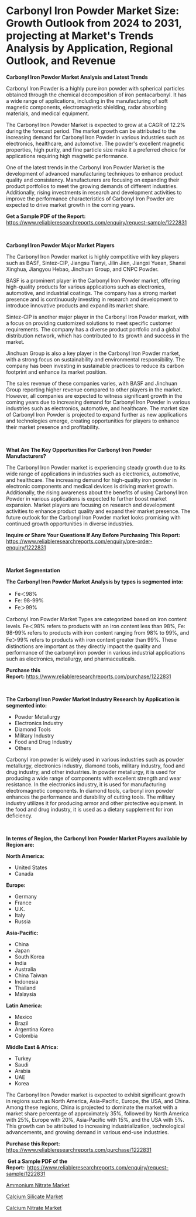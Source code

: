<p><h1>Carbonyl Iron Powder Market Size: Growth Outlook from 2024 to 2031, projecting at Market's Trends Analysis by Application, Regional Outlook, and Revenue</h1></p><p><strong>Carbonyl Iron Powder Market Analysis and Latest Trends</strong></p>
<p><p>Carbonyl Iron Powder is a highly pure iron powder with spherical particles obtained through the chemical decomposition of iron pentacarbonyl. It has a wide range of applications, including in the manufacturing of soft magnetic components, electromagnetic shielding, radar absorbing materials, and medical equipment.</p><p>The Carbonyl Iron Powder Market is expected to grow at a CAGR of 12.2% during the forecast period. The market growth can be attributed to the increasing demand for Carbonyl Iron Powder in various industries such as electronics, healthcare, and automotive. The powder's excellent magnetic properties, high purity, and fine particle size make it a preferred choice for applications requiring high magnetic performance.</p><p>One of the latest trends in the Carbonyl Iron Powder Market is the development of advanced manufacturing techniques to enhance product quality and consistency. Manufacturers are focusing on expanding their product portfolios to meet the growing demands of different industries. Additionally, rising investments in research and development activities to improve the performance characteristics of Carbonyl Iron Powder are expected to drive market growth in the coming years.</p></p>
<p><strong>Get a Sample PDF of the Report:&nbsp;</strong> <a href="https://www.reliableresearchreports.com/enquiry/request-sample/1222831">https://www.reliableresearchreports.com/enquiry/request-sample/1222831</a></p>
<p>&nbsp;</p>
<p><strong>Carbonyl Iron Powder Major Market Players</strong></p>
<p><p>The Carbonyl Iron Powder market is highly competitive with key players such as BASF, Sintez-CIP, Jiangsu Tianyi, Jilin Jien, Jiangxi Yuean, Shanxi Xinghua, Jiangyou Hebao, Jinchuan Group, and CNPC Powder. </p><p>BASF is a prominent player in the Carbonyl Iron Powder market, offering high-quality products for various applications such as electronics, automotive, and industrial coatings. The company has a strong market presence and is continuously investing in research and development to introduce innovative products and expand its market share.</p><p>Sintez-CIP is another major player in the Carbonyl Iron Powder market, with a focus on providing customized solutions to meet specific customer requirements. The company has a diverse product portfolio and a global distribution network, which has contributed to its growth and success in the market.</p><p>Jinchuan Group is also a key player in the Carbonyl Iron Powder market, with a strong focus on sustainability and environmental responsibility. The company has been investing in sustainable practices to reduce its carbon footprint and enhance its market position.</p><p>The sales revenue of these companies varies, with BASF and Jinchuan Group reporting higher revenue compared to other players in the market. However, all companies are expected to witness significant growth in the coming years due to increasing demand for Carbonyl Iron Powder in various industries such as electronics, automotive, and healthcare. The market size of Carbonyl Iron Powder is projected to expand further as new applications and technologies emerge, creating opportunities for players to enhance their market presence and profitability.</p></p>
<p>&nbsp;</p>
<p><strong>What Are The Key Opportunities For Carbonyl Iron Powder Manufacturers?</strong></p>
<p><p>The Carbonyl Iron Powder market is experiencing steady growth due to its wide range of applications in industries such as electronics, automotive, and healthcare. The increasing demand for high-quality iron powder in electronic components and medical devices is driving market growth. Additionally, the rising awareness about the benefits of using Carbonyl Iron Powder in various applications is expected to further boost market expansion. Market players are focusing on research and development activities to enhance product quality and expand their market presence. The future outlook for the Carbonyl Iron Powder market looks promising with continued growth opportunities in diverse industries.</p></p>
<p><strong>Inquire or Share Your Questions If Any Before Purchasing This Report:</strong> <a href="https://www.reliableresearchreports.com/enquiry/pre-order-enquiry/1222831">https://www.reliableresearchreports.com/enquiry/pre-order-enquiry/1222831</a></p>
<p>&nbsp;</p>
<p><strong>Market Segmentation</strong></p>
<p><strong>The Carbonyl Iron Powder Market Analysis by types is segmented into:</strong></p>
<p><ul><li>Fe＜98%</li><li>Fe: 98-99%</li><li>Fe＞99%</li></ul></p>
<p><p>Carbonyl Iron Powder Market Types are categorized based on iron content levels. Fe＜98% refers to products with an iron content less than 98%, Fe: 98-99% refers to products with iron content ranging from 98% to 99%, and Fe＞99% refers to products with iron content greater than 99%. These distinctions are important as they directly impact the quality and performance of the carbonyl iron powder in various industrial applications such as electronics, metallurgy, and pharmaceuticals.</p></p>
<p><strong>Purchase this Report:&nbsp;</strong><a href="https://www.reliableresearchreports.com/purchase/1222831">https://www.reliableresearchreports.com/purchase/1222831</a></p>
<p>&nbsp;</p>
<p><strong>The Carbonyl Iron Powder Market Industry Research by Application is segmented into:</strong></p>
<p><ul><li>Powder Metallurgy</li><li>Electronics Industry</li><li>Diamond Tools</li><li>Military Industry</li><li>Food and Drug Industry</li><li>Others</li></ul></p>
<p><p>Carbonyl iron powder is widely used in various industries such as powder metallurgy, electronics industry, diamond tools, military industry, food and drug industry, and other industries. In powder metallurgy, it is used for producing a wide range of components with excellent strength and wear resistance. In the electronics industry, it is used for manufacturing electromagnetic components. In diamond tools, carbonyl iron powder enhances the performance and durability of cutting tools. The military industry utilizes it for producing armor and other protective equipment. In the food and drug industry, it is used as a dietary supplement for iron deficiency.</p></p>
<p>&nbsp;</p>
<p><strong>In terms of Region, the Carbonyl Iron Powder Market Players available by Region are:</strong></p>
<p>
    <p> <strong> North America: </strong>
        <ul>
            <li>United States</li>
            <li>Canada</li>
        </ul>
        </p> 
    <p> <strong> Europe: </strong>
        <ul>
            <li>Germany</li>
            <li>France</li>
            <li>U.K.</li>
            <li>Italy</li>
            <li>Russia</li>
        </ul>
        </p> 
    <p> <strong> Asia-Pacific: </strong>
        <ul>
            <li>China</li>
            <li>Japan</li>
            <li>South Korea</li>
            <li>India</li>
            <li>Australia</li>
            <li>China Taiwan</li>
            <li>Indonesia</li>
            <li>Thailand</li>
            <li>Malaysia</li>
        </ul>
        </p> 
    <p> <strong> Latin America: </strong>
        <ul>
            <li>Mexico</li>
            <li>Brazil</li>
            <li>Argentina Korea</li>
            <li>Colombia</li>
        </ul>
        </p> 
    <p> <strong> Middle East & Africa: </strong>
        <ul>
            <li>Turkey</li>
            <li>Saudi</li>
            <li>Arabia</li>
            <li>UAE</li>
            <li>Korea</li>
        </ul>
    </p>
    </p>
<p><p>The Carbonyl Iron Powder market is expected to exhibit significant growth in regions such as North America, Asia-Pacific, Europe, the USA, and China. Among these regions, China is projected to dominate the market with a market share percentage of approximately 35%, followed by North America with 25%, Europe with 20%, Asia-Pacific with 15%, and the USA with 5%. This growth can be attributed to increasing industrialization, technological advancements, and growing demand in various end-use industries.</p></p>
<p><strong>Purchase this Report: </strong><a href="https://www.reliableresearchreports.com/purchase/1222831">https://www.reliableresearchreports.com/purchase/1222831</a></p>
<p>&nbsp;<strong>Get a Sample PDF of the Report:&nbsp;&nbsp;</strong><a href="https://www.reliableresearchreports.com/enquiry/request-sample/1222831">https://www.reliableresearchreports.com/enquiry/request-sample/1222831</a></p>
<p><strong></strong></p>
<p><p><a href="https://github.com/pjcfca/Market-Research-Report-List-1/blob/main/ammonium-nitrate-market.md">Ammonium Nitrate Market</a></p><p><a href="https://github.com/kathiaseamanalvaradovlprc2h/Market-Research-Report-List-1/blob/main/calcium-silicate-market.md">Calcium Silicate Market</a></p><p><a href="https://github.com/wusalecollins540tpqoz/Market-Research-Report-List-1/blob/main/calcium-nitrate-market.md">Calcium Nitrate Market</a></p></p>